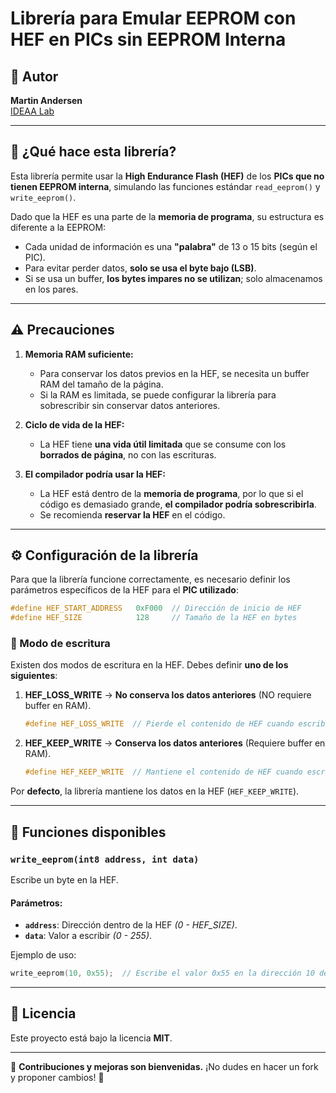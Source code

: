 # Librería para Emular EEPROM con HEF en PICs sin EEPROM Interna

## 📌 Autor
**Martin Andersen**  
[IDEAA Lab](http://www.ideaalab.com)

---

## 📖 ¿Qué hace esta librería?

Esta librería permite usar la **High Endurance Flash (HEF)** de los **PICs que no tienen EEPROM interna**, simulando las funciones estándar `read_eeprom()` y `write_eeprom()`.

Dado que la HEF es una parte de la **memoria de programa**, su estructura es diferente a la EEPROM:
- Cada unidad de información es una **"palabra"** de 13 o 15 bits (según el PIC).
- Para evitar perder datos, **solo se usa el byte bajo (LSB)**.
- Si se usa un buffer, **los bytes impares no se utilizan**; solo almacenamos en los pares.

---

## ⚠ Precauciones

1. **Memoria RAM suficiente:**  
   - Para conservar los datos previos en la HEF, se necesita un buffer RAM del tamaño de la página.
   - Si la RAM es limitada, se puede configurar la librería para sobrescribir sin conservar datos anteriores.

2. **Ciclo de vida de la HEF:**  
   - La HEF tiene **una vida útil limitada** que se consume con los **borrados de página**, no con las escrituras.

3. **El compilador podría usar la HEF:**  
   - La HEF está dentro de la **memoria de programa**, por lo que si el código es demasiado grande, **el compilador podría sobrescribirla**.
   - Se recomienda **reservar la HEF** en el código.

---

## ⚙ Configuración de la librería

Para que la librería funcione correctamente, es necesario definir los parámetros específicos de la HEF para el **PIC utilizado**:

```c
#define HEF_START_ADDRESS   0xF000  // Dirección de inicio de HEF
#define HEF_SIZE            128     // Tamaño de la HEF en bytes
```

### 📌 Modo de escritura

Existen dos modos de escritura en la HEF. Debes definir **uno de los siguientes**:

1. **HEF_LOSS_WRITE** → **No conserva los datos anteriores** (NO requiere buffer en RAM).
   ```c
   #define HEF_LOSS_WRITE  // Pierde el contenido de HEF cuando escribe
   ```

2. **HEF_KEEP_WRITE** → **Conserva los datos anteriores** (Requiere buffer en RAM).
   ```c
   #define HEF_KEEP_WRITE  // Mantiene el contenido de HEF cuando escribe
   ```

Por **defecto**, la librería mantiene los datos en la HEF (`HEF_KEEP_WRITE`).

---

## 📌 Funciones disponibles

### `write_eeprom(int8 address, int data)`
Escribe un byte en la HEF.

#### Parámetros:
- **`address`**: Dirección dentro de la HEF _(0 - HEF_SIZE)_.
- **`data`**: Valor a escribir _(0 - 255)_.

Ejemplo de uso:
```c
write_eeprom(10, 0x55);  // Escribe el valor 0x55 en la dirección 10 de HEF
```

---

## 📜 Licencia
Este proyecto está bajo la licencia **MIT**.

---

🚀 **Contribuciones y mejoras son bienvenidas.** ¡No dudes en hacer un fork y proponer cambios! 🎯
